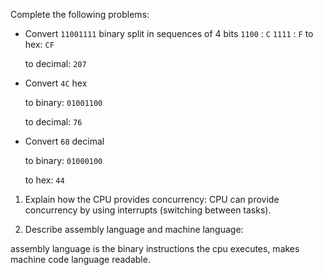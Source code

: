 <!-- Answers to the Short Answer Essay Questions go here -->

Complete the following problems:

* Convert `11001111` binary
split in sequences of 4 bits
`1100` : `C`
`1111` : `F`
    to hex: `CF`

    to decimal: `207`


* Convert `4C` hex

    to binary: `01001100`

    to decimal: `76`


* Convert `68` decimal

    to binary: `01000100`

    to hex: `44`




1. Explain how the CPU provides concurrency:
CPU can provide concurrency by using interrupts (switching between tasks).





2. Describe assembly language and machine language:

assembly language is the binary instructions the cpu executes, makes machine code language readable.
